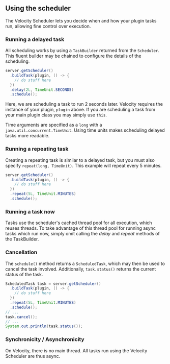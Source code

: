 
## Using the scheduler

The Velocity Scheduler lets you decide when and how your plugin tasks run, allowing fine control over execution.

### Running a delayed task

All scheduling works by using a `TaskBuilder` returned from the `Scheduler`. This fluent builder may be chained to configure
the details of the scheduling.

```java
server.getScheduler()
  .buildTask(plugin, () -> {
    // do stuff here
  })
  .delay(2L, TimeUnit.SECONDS)
  .schedule();
```

Here, we are scheduling a task to run 2 seconds later. Velocity requires the instance of your plugin, `plugin` above. If you are
scheduling a task from your main plugin class you may simply use `this`.

Time arguments are specified as a `long` with a `java.util.concurrent.TimeUnit`. Using time units makes scheduling delayed tasks more readable.

### Running a repeating task

Creating a repeating task is similar to a delayed task, but you must also specify `repeat(long, TimeUnit)`.
This example will repeat every 5 minutes.

```java
server.getScheduler()
  .buildTask(plugin, () -> {
    // do stuff here
  })
  .repeat(5L, TimeUnit.MINUTES)
  .schedule();
```

### Running a task now

Tasks use the scheduler's cached thread pool for all execution, which reuses threads. To take advantage of this thread pool
for running async tasks which run now, simply omit calling the *delay* and *repeat* methods of the TaskBuilder.

### Cancellation

The `schedule()` method returns a `ScheduledTask`, which may then be used to cancel the task involved. Additionally, `task.status()`
returns the current status of the task.

```java
ScheduledTask task = server.getScheduler()
  .buildTask(plugin, () -> {
    // do stuff here
  })
  .repeat(5L, TimeUnit.MINUTES)
  .schedule();
// ...
task.cancel();
// ...
System.out.println(task.status());
```

### Synchronicity / Asynchronicity

On Velocity, there is no main thread. All tasks run using the Velocity Scheduler are thus async.

